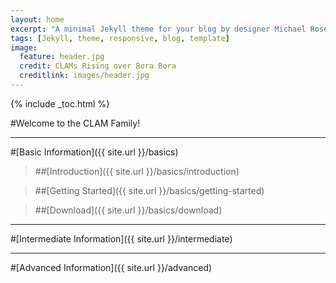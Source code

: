 ```yaml
---
layout: home
excerpt: "A minimal Jekyll theme for your blog by designer Michael Rose."
tags: [Jekyll, theme, responsive, blog, template]
image:
  feature: header.jpg
  credit: CLAMs Rising over Bora Bora
  creditlink: images/header.jpg
---
```


{% include _toc.html %}

#Welcome to the CLAM Family!

---

#[Basic Information]({{ site.url }}/basics)

> ##[Introduction]({{ site.url }}/basics/introduction)

 > ##[Getting Started]({{ site.url }}/basics/getting-started)

 > ##[Download]({{ site.url }}/basics/download)

---

#[Intermediate Information]({{ site.url }}/intermediate)

---

#[Advanced Information]({{ site.url }}/advanced)